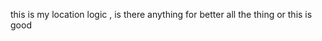 <script>
    let locationCheckInterval = null;

    async function OnOff() {
        const punchIn = document.getElementById('PunchIn');
        const punchOut = document.getElementById('PunchOut');

        if (punchIn) punchIn.disabled = true;
        if (punchOut) punchOut.disabled = true;

        try {
            const position = await getCurrentPosition({ enableHighAccuracy: true, timeout: 10000 });
            const lat = roundTo(position.coords.latitude, 6);
            const lon = roundTo(position.coords.longitude, 6);

            const locations = @Html.Raw(Json.Serialize(ViewBag.PolyData));

            let isInsideRadius = false;
            let minDistance = Number.MAX_VALUE;

            locations.forEach((loc) => {
                const allowedRange = parseFloat(loc.range || loc.Range);
                const distance = calculateDistance(
                    lat,
                    lon,
                    loc.latitude || loc.Latitude,
                    loc.longitude || loc.Longitude
                );

                if (distance <= allowedRange) {
                    isInsideRadius = true;
                } else {
                    minDistance = Math.min(minDistance, distance);
                }
            });

            if (isInsideRadius) {
                if (punchIn) punchIn.disabled = false;
                if (punchOut) punchOut.disabled = false;
            } else {
                if (punchIn) punchIn.disabled = true;
                if (punchOut) punchOut.disabled = true;

                Swal.fire({
                    icon: "error",
                    title: "Out of Range",
                    text: `You are ${Math.round(minDistance)} meters away from the allowed location!`
                });
            }

        } catch (error) {
            let msg = "Please check your location permission or enable location services.";
            if (error.code === 1) msg = "Permission denied. Please allow location access.";
            if (error.code === 2) msg = "Location unavailable. Please try again.";
            if (error.code === 3) msg = "Location request timed out.";

            Swal.fire({
                icon: "error",
                title: "Error Fetching Location!",
                text: msg,
                confirmButtonText: "OK"
            });

            if (punchIn) punchIn.disabled = true;
            if (punchOut) punchOut.disabled = true;
        }
    }

    // Wrap geolocation in a Promise
    function getCurrentPosition(options) {
        return new Promise((resolve, reject) => {
            navigator.geolocation.getCurrentPosition(resolve, reject, options);
        });
    }

    function calculateDistance(lat1, lon1, lat2, lon2) {
        const R = 6371000; // meters
        const toRad = angle => (angle * Math.PI) / 180;
        const dLat = toRad(lat2 - lat1);
        const dLon = toRad(lon2 - lon1);

        const a = Math.sin(dLat / 2) ** 2 +
            Math.cos(toRad(lat1)) * Math.cos(toRad(lat2)) *
            Math.sin(dLon / 2) ** 2;

        return R * (2 * Math.atan2(Math.sqrt(a), Math.sqrt(1 - a)));
    }

    function roundTo(num, places) {
        return +(Math.round(num + "e" + places) + "e-" + places);
    }

    // Run when page loads
    window.onload = () => {
        OnOff(); // Initial check
        if (locationCheckInterval) clearInterval(locationCheckInterval);
        // 🔁 Re-check every 60 seconds
        locationCheckInterval = setInterval(OnOff, 60000);
    };
</script>




this is my location logic , is there anything for better all the thing or this is good 
<script>
    function OnOff() {
        setTimeout(() => {
            var punchIn = document.getElementById('PunchIn');
            var punchOut = document.getElementById('PunchOut');


            if (punchIn) {
                punchIn.disabled = true;
                punchIn.classList.add("disabled");
            }
            if (punchOut) {
                punchOut.disabled = true;
                punchOut.classList.add("disabled");
            }

          

            if (navigator.geolocation) {
                navigator.geolocation.getCurrentPosition(
                    function (position) {
                       
                        const lat = roundTo(position.coords.latitude, 6);
                        const lon = roundTo(position.coords.longitude, 6);
                        

                        const locations = @Html.Raw(Json.Serialize(ViewBag.PolyData));


                        let isInsideRadius = false;
                        let minDistance = Number.MAX_VALUE;

                        locations.forEach((location) => {
                            const allowedRange = parseFloat(location.range || location.Range);
                            const distance = calculateDistance(lat, lon, location.latitude || location.Latitude, location.longitude || location.Longitude);
                            
                            if (distance <= allowedRange) {
                                isInsideRadius = true;
                            } else {
                                minDistance = Math.min(minDistance, distance);
                            }
                        });

                        if (isInsideRadius) {
                            if (punchIn) {
                                punchIn.disabled = false;
                                punchIn.classList.remove("disabled");
                            }
                            if (punchOut) {
                                punchOut.disabled = false;
                                punchOut.classList.remove("disabled");
                            }
                        } else {
                            Swal.fire({
                                icon: "error",
                                title: "Out of Range",
                                text: `You are ${Math.round(minDistance)} meters away from the allowed location!`
                            });
                        }
                    },
                    function (error) {
                        
                        Swal.fire({
                            title: "Error Fetching Location!",
                            text: "please check your location permission or enable location",
                            icon: "error",
                            confirmButtonText: "OK"
                        });
                    },
                    {
                        enableHighAccuracy: true,
                        timeout: 10000,
                        maximumAge: 0
                    }
                );
            } else {
                
                alert("Geolocation is not supported by this browser");
            }
        }, 500);
    }


    window.onload = OnOff;

    function calculateDistance(lat1, lon1, lat2, lon2) {
        const R = 6371000;
        const toRad = angle => (angle * Math.PI) / 180;
        let dLat = toRad(lat2 - lat1);
        let dLon = toRad(lon2 - lon1);
        let a = Math.sin(dLat / 2) * Math.sin(dLat / 2) +
            Math.cos(toRad(lat1)) * Math.cos(toRad(lat2)) *
            Math.sin(dLon / 2) * Math.sin(dLon / 2);
        let c = 2 * Math.atan2(Math.sqrt(a), Math.sqrt(1 - a));
        return R * c;
    }

    function roundTo(num, places) {
        return +(Math.round(num + "e" + places) + "e-" + places);
    }

    window.onload = OnOff;
</script>

